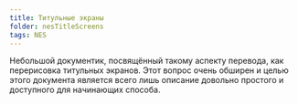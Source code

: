 ```yaml
---
title: Титульные экраны
folder: nesTitleScreens
tags: NES
---
```

Небольшой документик, посвящённый такому аспекту перевода, как перерисовка титульных экранов. Этот вопрос очень обширен и целью этого документа является всего лишь описание довольно простого и доступного для начинающих способа.